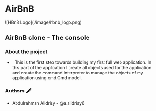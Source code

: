 <h1> AirBnB </h1>
![HBnB Logo](./image/hbnb_logo.png)

<h2> AirBnB clone - The console </h2>
<h3> About the project </h3>

- &nbsp; This is the first step towards building my first full web application. In this part of the application I create all objects used for the application and create the command interpreter to manage the objects of my application using cmd.Cmd model.

### Authors :fountain_pen:
* Abdulrahman Alidrisy - @a.alidrisy6
